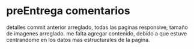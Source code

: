 # preEntrega comentarios

detalles commit anterior arreglado, todas las paginas responsive, tamaño de imagenes arreglado. me falta agregar contenido, debido a que estuve centrandome en los datos mas estructurales de la pagina.

